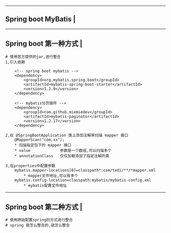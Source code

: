 ----------------------------
Spring boot MyBatis			|
----------------------------


----------------------------
Spring boot 第一种方式		|
----------------------------
	# 使用官方提供的jar,进行整合
	1,引入依赖
		
		<!-- spring boot mybatis -->
		<dependency>
			<groupId>org.mybatis.spring.boot</groupId>
			<artifactId>mybatis-spring-boot-starter</artifactId>
			<version>1.2.0</version>
		</dependency>
		
		<!-- mybatis分页插件 -->
		<dependency>
			<groupId>com.github.miemiedev</groupId>
			<artifactId>mybatis-paginator</artifactId>
			<version>1.2.17</version>
		</dependency>
	
	2,在 @SpringBootApplication 类上添加注解来扫描 mapper 接口
		@MapperScan("com.xx");
		* 扫描指定包下的 mapper 接口
		* value				参数是一个数组,可以扫描多个
		* annotationClass	仅仅加载添加了指定注解的类
	
	3,在properties中配置参数
		mybatis.mapper-locations[0]=classpath*:com/tedi/**/*mapper.xml																
			* mapper文件地址,可以有多个
		mybatis.config-location=classpath:mybatis/mybatis-config.xml
			* mybatis配置文件地址
		

	
	

----------------------------
Spring boot 第二种方式		|
----------------------------
	# 使用原始配置spring的方式进行整合
	# spring 是怎么整合的,就怎么整合

